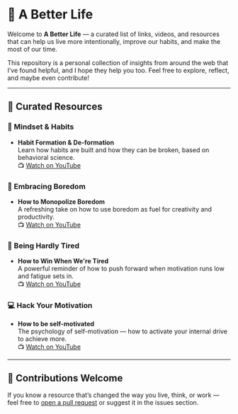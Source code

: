 # 🌱 A Better Life

Welcome to **A Better Life** — a curated list of links, videos, and resources that can help us live more intentionally, improve our habits, and make the most of our time.

This repository is a personal collection of insights from around the web that I’ve found helpful, and I hope they help you too. Feel free to explore, reflect, and maybe even contribute!

---

## 🔗 Curated Resources

### 🎯 Mindset & Habits
- **Habit Formation & De-formation**  
  Learn how habits are built and how they can be broken, based on behavioral science.  
  📺 [Watch on YouTube](https://www.youtube.com/watch?v=-moW9jvvMr4)

### 🧠 Embracing Boredom
- **How to Monopolize Boredom**  
  A refreshing take on how to use boredom as fuel for creativity and productivity.  
  📺 [Watch on YouTube](https://www.youtube.com/watch?v=8uoJNv9ufjM)

### 🦾 Being Hardly Tired 
- **How to Win When We're Tired**  
  A powerful reminder of how to push forward when motivation runs low and fatigue sets in.  
  📺 [Watch on YouTube](https://www.youtube.com/watch?v=gzLPa6NbcrE)
  
### 💻 Hack Your Motivation
- **How to be self-motivated**  
  The psychology of self-motivation — how to activate your internal drive to achieve more.  
  📺 [Watch on YouTube](https://www.youtube.com/watch?v=7sxpKhIbr0E)
  

---

## 💬 Contributions Welcome

If you know a resource that’s changed the way you live, think, or work — feel free to [open a pull request](https://github.com/NiramaiPNayanar/A-Better-Life/pulls) or suggest it in the issues section.

